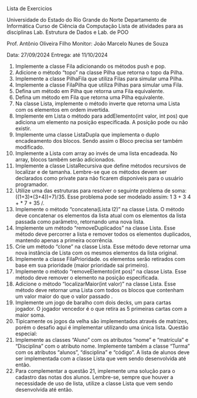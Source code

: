Lista de Exercicios 

Universidade do Estado do Rio Grande do Norte
Departamento de Informática
Curso de Ciência da Computação
Lista de atividades para as disciplinas Lab. Estrutura de Dados e Lab. de POO

Prof. Antônio Oliveira Filho
Monitor: João Marcelo Nunes de Souza

Data: 27/09/2024
Entrega: até 11/10/2024

1. Implemente a classe Fila adicionando os métodos push e pop.
2. Adicione o método “topo” na classe Pilha que retorna o topo da Pilha.
3. Implemente a classe PilhaFila que utiliza Filas para simular uma Pilha.
4. Implemente a classe FilaPilha que utiliza Pilhas para simular uma Fila.
5. Defina um método em Pilha que retorna uma Fila equivalente.
6. Defina um método em Fila que retorna uma Pilha equivalente.
7. Na classe Lista, implemente o método inverte que retorna uma Lista com os elementos
em ordem invertida.
8. Implemente em Lista o método para addElemento(int valor, int pos) que adiciona um
elemento na posição especificada. A posição pode ou não existir.
9. Implemente uma classe ListaDupla que implementa o duplo encadeamento dos blocos.
Sendo assim o Bloco precisa ser também modificado.
10. Implemente a Lista com array ao invés de uma lista encadeada. No array, blocos
também serão adicionados.
11. Implemente a classe ListaRecursiva que define métodos recursivos de localizar e de
tamanha. Lembre-se que os métodos devem ser declarados como private para não
ficarem disponíveis para o usuário programador.
12. Utilize uma das estruturas para resolver o seguinte problema de soma:
((1+3)*(3+4))+7)/35. Esse problema pode ser modelado assim: 1 3 + 3 4 + * 7 + 35 /.
13. Implemente o método “concatena(Lista l2)” na classe Lista. O método deve concatenar
os elementos da lista atual com os elementos da lista passada como parâmetro,
retornando uma nova lista.
14. Implemente um método “removeDuplicados” na classe Lista. Esse método deve
percorrer a lista e remover todos os elementos duplicados, mantendo apenas a primeira
ocorrência.
15. Crie um método “clone” na classe Lista. Esse método deve retornar uma nova instância
de Lista com os mesmos elementos da lista original.
16. Implemente a classe FilaPrioridade. os elementos serão retirados com base em sua
prioridade (maior prioridade sai primeiro).
17. Implemente o método “removeElemento(int pos)” na classe Lista. Esse método deve
remover o elemento na posição especificada.
18. Adicione o método “localizarMaior(int valor)” na classe Lista. Esse método deve retornar
uma Lista com todos os blocos que contenham um valor maior do que o valor passado .
19. Implemente um jogo de baralho com dois decks, um para cartas jogador. O jogador
vencedor é o que retira as 5 primeiras cartas com a maior soma.
20. Tipicamente os jogos da velha são implementados através de matrizes, porém o desafio
aqui é implementar utilizando uma única lista.
Questão especial:
21. Implemente as classes “Aluno” com os atributos “nome” e “matrícula” e “Disciplina” com
o atributo nome. Implemente também a classe “Turma” com os atributos “alunos”,
“disciplina” e “código”. A lista de alunos deve ser implementada com a classe Lista que
vem sendo desenvolvida até então.
22. Para complementar a questão 21, implemente uma solução para o cadastro das notas
dos alunos. Lembre-se, sempre que houver a necessidade de uso de lista, utilize a
classe Lista que vem sendo desenvolvida até então.
